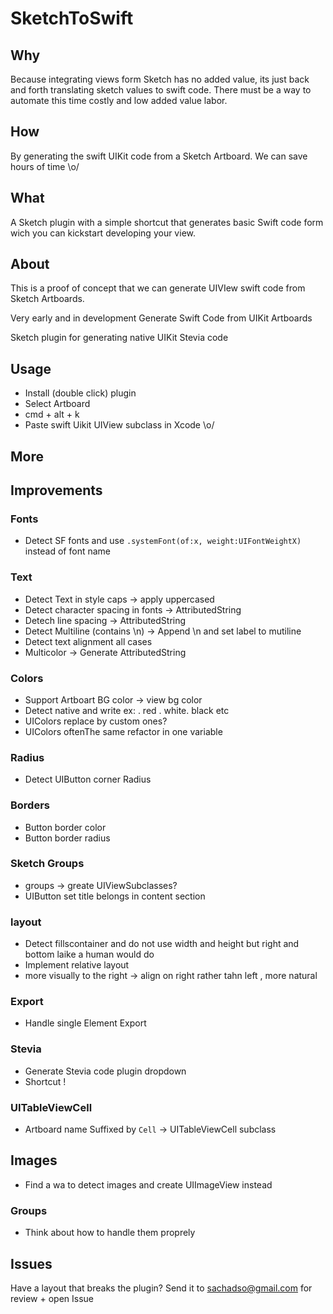 # SketchToSwift



## Why
Because integrating views form Sketch has no added value, its just back and forth translating sketch values to swift code. There must be a way to automate this time costly and low added value labor.

## How
By generating the swift UIKit code from a Sketch Artboard. We can save hours of time \o/

## What
A Sketch plugin with a simple shortcut that generates basic Swift code form wich you can kickstart developing your view.


## About

This is a proof of concept that we can generate UIVIew swift code from Sketch Artboards.


Very early and in development
Generate Swift Code from UIKit Artboards

Sketch plugin for generating native UIKit Stevia code


## Usage
- Install (double click) plugin
- Select Artboard
- cmd + alt + k
- Paste swift Uikit UIView subclass in Xcode \o/


## More

## Improvements

### Fonts
- Detect SF fonts and use `.systemFont(of:x, weight:UIFontWeightX)` instead of font name

### Text
- Detect Text in style caps -> apply uppercased
- Detect character spacing in fonts -> AttributedString
- Detech line spacing -> AttributedString
- Detect Multiline (contains \n) -> Append \n and set label to mutiline
- Detect text alignment all cases
- Multicolor -> Generate AttributedString

### Colors
- Support Artboart BG color -> view bg color
- Detect native and write ex: . red . white. black etc
- UIColors replace by custom ones?
- UIColors oftenThe same refactor in one variable

### Radius
- Detect UIButton corner Radius

### Borders
- Button border color
- Button border radius

### Sketch Groups
- groups -> greate UIViewSubclasses?
- UIButton set title belongs in content section

### layout
- Detect fillscontainer and do not use width and height but right and bottom laike a human would do
- Implement relative layout
- more visually to the right -> align on right rather tahn left , more natural

### Export
- Handle single Element Export

### Stevia
- Generate Stevia code plugin dropdown
- Shortcut !

### UITableViewCell
- Artboard name Suffixed by `Cell` -> UITableViewCell subclass

## Images
- Find a wa to detect images and create UIImageView instead

### Groups
- Think about how to handle them proprely

## Issues
Have a layout that breaks the plugin?
Send it to sachadso@gmail.com for review + open Issue
